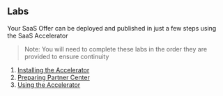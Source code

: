 ## Labs
Your SaaS Offer can be deployed and published in just a few steps using the SaaS Accelerator

>Note: You will need to complete these labs in the order they are provided to ensure continuity

1. [Installing the Accelerator](./lab2-install/README.md)
1. [Preparing Partner Center](./lab1-partner-center/README.md)
1. [Using the Accelerator](./lab3-tour/README.md)
